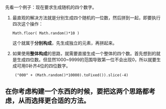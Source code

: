 先看一个例子：现在要求生成随机的四个数字。  
1. 最直观的解决方法就是分别生成四个随机的一位数，然后拼到一起，即要执行四次这个操作：

    ```
    Math.floor( Math.random()*10 )
    ```

    这个就属于**分别构成**，先生成独立的元素，再拼起来。
2. 如果使用**整体构成**的思路，就需要直接生成一个整体的四个数。首先想到的就是生成四位数。但显然1000~9999的范围导致第一位不会出现0，所以就要生成可用0补齐4位的四位数字。

    ```
     ("000" + (Math.random()*10000).toFixed()).slice(-4)
    ```

## 在你考虑构建一个东西的时候，要把这两个思路都考虑，从而选择更合适的方法。  
